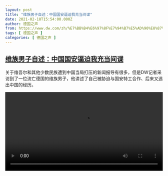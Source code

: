 ```yaml
---
layout: post
title: "维族男子自述：中国国安逼迫我充当间谍"
date: 2021-02-18T15:54:00.000Z
author: 德国之声
from: https://www.dw.com/zh/%E7%BB%B4%E6%97%8F%E7%94%B7%E5%AD%90%E8%87%AA%E8%BF%B0%EF%BC%9A%E4%B8%AD%E5%9B%BD%E5%9B%BD%E5%AE%89%E9%80%BC%E8%BF%AB%E6%88%91%E5%85%85%E5%BD%93%E9%97%B4%E8%B0%8D/a-56617915
tags: [ 德国之声 ]
categories: [ 德国之声 ]
---
```

<!--1613663640000-->
[维族男子自述：中国国安逼迫我充当间谍](https://www.dw.com/zh/%E7%BB%B4%E6%97%8F%E7%94%B7%E5%AD%90%E8%87%AA%E8%BF%B0%EF%BC%9A%E4%B8%AD%E5%9B%BD%E5%9B%BD%E5%AE%89%E9%80%BC%E8%BF%AB%E6%88%91%E5%85%85%E5%BD%93%E9%97%B4%E8%B0%8D/a-56617915)
------

<div>
<p>关于维吾尔和其他少数民族遭到中国当局打压的新闻报导有很多，但是DW记者采访到了一位流亡德国的维族男子，他讲述了自己被胁迫与国安特工合作、后来又逃出中国的经历。</small></p><video src="https://tvdownloaddw-a.akamaihd.net/dwtv_video/flv/vdt_zh/2021/bchi210218_001_d616ebchi_210218_uighurspy-1_sd_sor.mp4" controls style="width:100%"></video>
</div>
